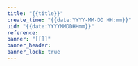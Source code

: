 ```yaml
---
title: "{{title}}"
create_time: "{{date:YYYY-MM-DD HH:mm}}"
uid: "{{date:YYYYMMDDHHmm}}"
reference: 
banner: "[[]]"
banner_header: 
banner_lock: true
---
```

